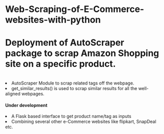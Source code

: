 # Web-Scraping-of-E-Commerce-websites-with-python
<h1> Deployment of AutoScraper package to scrap Amazon Shopping site on a specific product.</h1>
<br>
<li> AutoScraper Module to scrap related tags off the webpage.<br>
<li> get_similar_results() is used to scrap similar results for all the well-aligned webpages.<br>

<h4> Under development<br></h4>
<li> A Flask based interface to get product name/tag as inputs<br>
<li> Combining several other e-Commerce websites like flipkart, SnapDeal etc.
